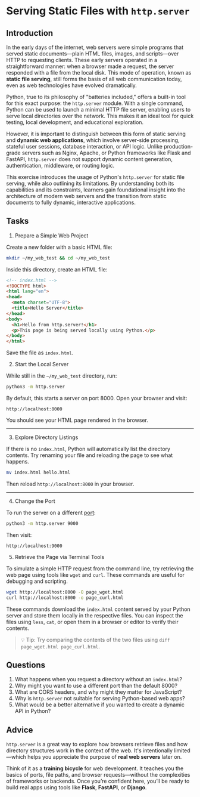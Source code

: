<!---
{
"id": "a0f6c77d-9645-4e6c-80dc-a80608786266",
  "depends_on": ["3ee0acd9-0f99-4423-b4f3-a0ca84a16422", "7130a694-458e-4e24-80b7-d8673f765e69"],
  "author": "Stephan Bökelmann",
  "first_used": "2025-04-07",
  "keywords": ["python", "http.server"]
}
--->

# Serving Static Files with `http.server`

## Introduction

In the early days of the internet, web servers were simple programs that served static documents—plain HTML files, images, and scripts—over HTTP to requesting clients. These early servers operated in a straightforward manner: when a browser made a request, the server responded with a file from the local disk. This mode of operation, known as **static file serving**, still forms the basis of all web communication today, even as web technologies have evolved dramatically.

Python, true to its philosophy of "batteries included," offers a built-in tool for this exact purpose: the `http.server` module. With a single command, Python can be used to launch a minimal HTTP file server, enabling users to serve local directories over the network. This makes it an ideal tool for quick testing, local development, and educational exploration.

However, it is important to distinguish between this form of static serving and **dynamic web applications**, which involve server-side processing, stateful user sessions, database interaction, or API logic. Unlike production-grade servers such as Nginx, Apache, or Python frameworks like Flask and FastAPI, `http.server` does not support dynamic content generation, authentication, middleware, or routing logic.

This exercise introduces the usage of Python's `http.server` for static file serving, while also outlining its limitations. By understanding both its capabilities and its constraints, learners gain foundational insight into the architecture of modern web servers and the transition from static documents to fully dynamic, interactive applications.



## Tasks

1. Prepare a Simple Web Project

Create a new folder with a basic HTML file:

```bash
mkdir ~/my_web_test && cd ~/my_web_test
```

Inside this directory, create an HTML file:

```html
<!-- index.html -->
<!DOCTYPE html>
<html lang="en">
<head>
  <meta charset="UTF-8">
  <title>Hello Server</title>
</head>
<body>
  <h1>Hello from http.server!</h1>
  <p>This page is being served locally using Python.</p>
</body>
</html>
```

Save the file as `index.html`.


2. Start the Local Server

While still in the `~/my_web_test` directory, run:

```bash
python3 -m http.server
```

By default, this starts a server on port 8000. Open your browser and visit:

```
http://localhost:8000
```

You should see your HTML page rendered in the browser.

---

3. Explore Directory Listings

If there is no `index.html`, Python will automatically list the directory contents. Try renaming your file and reloading the page to see what happens.

```bash
mv index.html hello.html
```

Then reload `http://localhost:8000` in your browser.

---

4. Change the Port

To run the server on a different [port](github.com/STEMgraph/missing):

```bash
python3 -m http.server 9000
```

Then visit:

```
http://localhost:9000
```

5. Retrieve the Page via Terminal Tools

To simulate a simple HTTP request from the command line, try retrieving the web page using tools like `wget` and `curl`. These commands are useful for debugging and scripting.

```bash
wget http://localhost:8000 -O page_wget.html
curl http://localhost:8000 -o page_curl.html
```

These commands download the `index.html` content served by your Python server and store them locally in the respective files. You can inspect the files using `less`, `cat`, or open them in a browser or editor to verify their contents.

> 💡 Tip: Try comparing the contents of the two files using `diff page_wget.html page_curl.html`.


## Questions

1. What happens when you request a directory without an `index.html`?
2. Why might you want to use a different port than the default 8000?
3. What are CORS headers, and why might they matter for JavaScript?
4. Why is `http.server` not suitable for serving Python-based web apps?
5. What would be a better alternative if you wanted to create a dynamic API in Python?

## Advice

`http.server` is a great way to explore how browsers retrieve files and how directory structures work in the context of the web. It's intentionally limited—which helps you appreciate the purpose of **real web servers** later on.

Think of it as a **training bicycle** for web development. It teaches you the basics of ports, file paths, and browser requests—without the complexities of frameworks or backends. Once you’re confident here, you’ll be ready to build real apps using tools like **Flask**, **FastAPI**, or **Django**.
